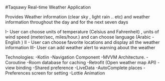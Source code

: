 #Taqsawy Real-time Weather Application

Provides Weather information (clear sky , light rain .. etc) and weather information throughout the day and for the next seven days

I- User can choose units of temperature (Celsius and Fahrenheit) , units of wind speed (meter/sec, miles/hour.) and can choose language (Arabic - English )
II - User can choose favorite locations and display all the weather information 
III- User can add weather alert to warning about the weather

Technologies:
-Kotlin
-Navigation Component
-MVVM Architecture.
-Coroutine
-Room database for caching
-Retrofit (Open weather map API)
-view binding
-Shared preference 
-LiveData
-AutoComplete places
-Preferences screen for setting
-Lottie Animation
